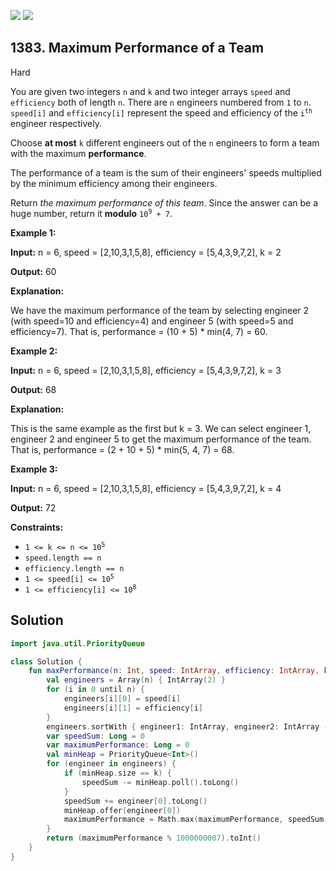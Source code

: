 [![](https://img.shields.io/github/stars/javadev/LeetCode-in-Kotlin?label=Stars&style=flat-square)](https://github.com/javadev/LeetCode-in-Kotlin)
[![](https://img.shields.io/github/forks/javadev/LeetCode-in-Kotlin?label=Fork%20me%20on%20GitHub%20&style=flat-square)](https://github.com/javadev/LeetCode-in-Kotlin/fork)

## 1383\. Maximum Performance of a Team

Hard

You are given two integers `n` and `k` and two integer arrays `speed` and `efficiency` both of length `n`. There are `n` engineers numbered from `1` to `n`. `speed[i]` and `efficiency[i]` represent the speed and efficiency of the <code>i<sup>th</sup></code> engineer respectively.

Choose **at most** `k` different engineers out of the `n` engineers to form a team with the maximum **performance**.

The performance of a team is the sum of their engineers' speeds multiplied by the minimum efficiency among their engineers.

Return _the maximum performance of this team_. Since the answer can be a huge number, return it **modulo** <code>10<sup>9</sup> + 7</code>.

**Example 1:**

**Input:** n = 6, speed = [2,10,3,1,5,8], efficiency = [5,4,3,9,7,2], k = 2

**Output:** 60

**Explanation:**

We have the maximum performance of the team by selecting engineer 2 (with speed=10 and efficiency=4) and engineer 5 (with speed=5 and efficiency=7). That is, performance = (10 + 5) \* min(4, 7) = 60.

**Example 2:**

**Input:** n = 6, speed = [2,10,3,1,5,8], efficiency = [5,4,3,9,7,2], k = 3

**Output:** 68

**Explanation:**

This is the same example as the first but k = 3. We can select engineer 1, engineer 2 and engineer 5 to get the maximum performance of the team. That is, performance = (2 + 10 + 5) \* min(5, 4, 7) = 68.

**Example 3:**

**Input:** n = 6, speed = [2,10,3,1,5,8], efficiency = [5,4,3,9,7,2], k = 4

**Output:** 72

**Constraints:**

*   <code>1 <= k <= n <= 10<sup>5</sup></code>
*   `speed.length == n`
*   `efficiency.length == n`
*   <code>1 <= speed[i] <= 10<sup>5</sup></code>
*   <code>1 <= efficiency[i] <= 10<sup>8</sup></code>

## Solution

```kotlin
import java.util.PriorityQueue

class Solution {
    fun maxPerformance(n: Int, speed: IntArray, efficiency: IntArray, k: Int): Int {
        val engineers = Array(n) { IntArray(2) }
        for (i in 0 until n) {
            engineers[i][0] = speed[i]
            engineers[i][1] = efficiency[i]
        }
        engineers.sortWith { engineer1: IntArray, engineer2: IntArray -> engineer2[1] - engineer1[1] }
        var speedSum: Long = 0
        var maximumPerformance: Long = 0
        val minHeap = PriorityQueue<Int>()
        for (engineer in engineers) {
            if (minHeap.size == k) {
                speedSum -= minHeap.poll().toLong()
            }
            speedSum += engineer[0].toLong()
            minHeap.offer(engineer[0])
            maximumPerformance = Math.max(maximumPerformance, speedSum * engineer[1])
        }
        return (maximumPerformance % 1000000007).toInt()
    }
}
```